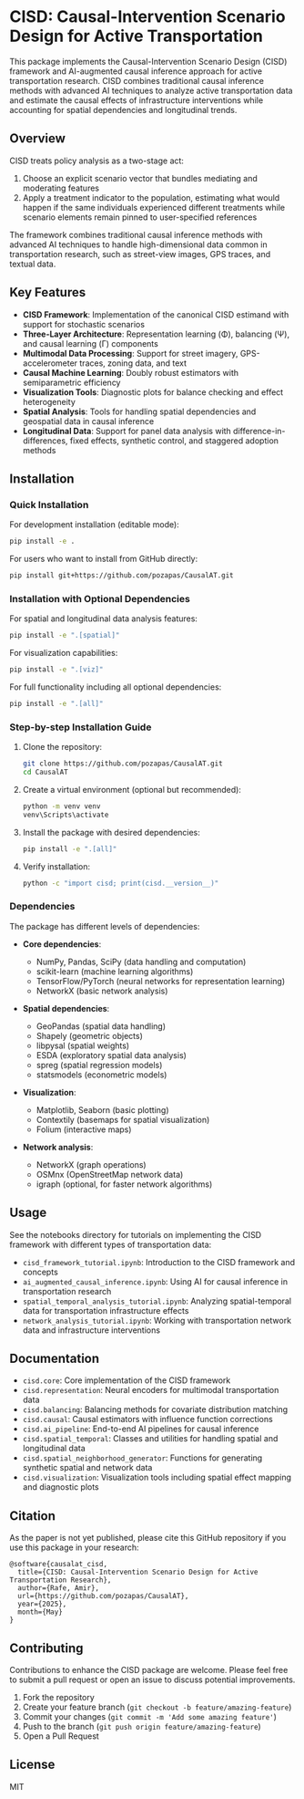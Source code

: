 # CISD: Causal-Intervention Scenario Design for Active Transportation

This package implements the Causal-Intervention Scenario Design (CISD) framework and AI-augmented causal inference approach for active transportation research. CISD combines traditional causal inference methods with advanced AI techniques to analyze active transportation data and estimate the causal effects of infrastructure interventions while accounting for spatial dependencies and longitudinal trends.

## Overview

CISD treats policy analysis as a two-stage act:
1. Choose an explicit scenario vector that bundles mediating and moderating features
2. Apply a treatment indicator to the population, estimating what would happen if the same individuals experienced different treatments while scenario elements remain pinned to user-specified references

The framework combines traditional causal inference methods with advanced AI techniques to handle high-dimensional data common in transportation research, such as street-view images, GPS traces, and textual data.

## Key Features

- **CISD Framework**: Implementation of the canonical CISD estimand with support for stochastic scenarios
- **Three-Layer Architecture**: Representation learning (Φ), balancing (Ψ), and causal learning (Γ) components
- **Multimodal Data Processing**: Support for street imagery, GPS-accelerometer traces, zoning data, and text
- **Causal Machine Learning**: Doubly robust estimators with semiparametric efficiency
- **Visualization Tools**: Diagnostic plots for balance checking and effect heterogeneity
- **Spatial Analysis**: Tools for handling spatial dependencies and geospatial data in causal inference
- **Longitudinal Data**: Support for panel data analysis with difference-in-differences, fixed effects, synthetic control, and staggered adoption methods

## Installation

### Quick Installation

For development installation (editable mode):
```bash
pip install -e .
```

For users who want to install from GitHub directly:
```bash
pip install git+https://github.com/pozapas/CausalAT.git
```

### Installation with Optional Dependencies

For spatial and longitudinal data analysis features:
```bash
pip install -e ".[spatial]"
```

For visualization capabilities:
```bash
pip install -e ".[viz]"
```

For full functionality including all optional dependencies:
```bash
pip install -e ".[all]"
```

### Step-by-step Installation Guide

1. Clone the repository:
   ```bash
   git clone https://github.com/pozapas/CausalAT.git
   cd CausalAT
   ```

2. Create a virtual environment (optional but recommended):
   ```bash
   python -m venv venv
   venv\Scripts\activate
   ```

3. Install the package with desired dependencies:
   ```bash
   pip install -e ".[all]"
   ```

4. Verify installation:
   ```bash
   python -c "import cisd; print(cisd.__version__)"
   ```

### Dependencies

The package has different levels of dependencies:

* **Core dependencies**: 
  - NumPy, Pandas, SciPy (data handling and computation)
  - scikit-learn (machine learning algorithms)
  - TensorFlow/PyTorch (neural networks for representation learning)
  - NetworkX (basic network analysis)

* **Spatial dependencies**: 
  - GeoPandas (spatial data handling)
  - Shapely (geometric objects)
  - libpysal (spatial weights)
  - ESDA (exploratory spatial data analysis)
  - spreg (spatial regression models)
  - statsmodels (econometric models)

* **Visualization**: 
  - Matplotlib, Seaborn (basic plotting)
  - Contextily (basemaps for spatial visualization)
  - Folium (interactive maps)

* **Network analysis**: 
  - NetworkX (graph operations)
  - OSMnx (OpenStreetMap network data)
  - igraph (optional, for faster network algorithms)

## Usage

See the notebooks directory for tutorials on implementing the CISD framework with different types of transportation data:

- `cisd_framework_tutorial.ipynb`: Introduction to the CISD framework and concepts
- `ai_augmented_causal_inference.ipynb`: Using AI for causal inference in transportation research
- `spatial_temporal_analysis_tutorial.ipynb`: Analyzing spatial-temporal data for transportation infrastructure effects
- `network_analysis_tutorial.ipynb`: Working with transportation network data and infrastructure interventions

## Documentation

- `cisd.core`: Core implementation of the CISD framework
- `cisd.representation`: Neural encoders for multimodal transportation data
- `cisd.balancing`: Balancing methods for covariate distribution matching
- `cisd.causal`: Causal estimators with influence function corrections
- `cisd.ai_pipeline`: End-to-end AI pipelines for causal inference
- `cisd.spatial_temporal`: Classes and utilities for handling spatial and longitudinal data
- `cisd.spatial_neighborhood_generator`: Functions for generating synthetic spatial and network data
- `cisd.visualization`: Visualization tools including spatial effect mapping and diagnostic plots

## Citation

As the paper is not yet published, please cite this GitHub repository if you use this package in your research:
```
@software{causalat_cisd,
  title={CISD: Causal-Intervention Scenario Design for Active Transportation Research},
  author={Rafe, Amir},
  url={https://github.com/pozapas/CausalAT},
  year={2025},
  month={May}
}
```

## Contributing

Contributions to enhance the CISD package are welcome. Please feel free to submit a pull request or open an issue to discuss potential improvements.

1. Fork the repository
2. Create your feature branch (`git checkout -b feature/amazing-feature`)
3. Commit your changes (`git commit -m 'Add some amazing feature'`)
4. Push to the branch (`git push origin feature/amazing-feature`)
5. Open a Pull Request

## License

MIT
